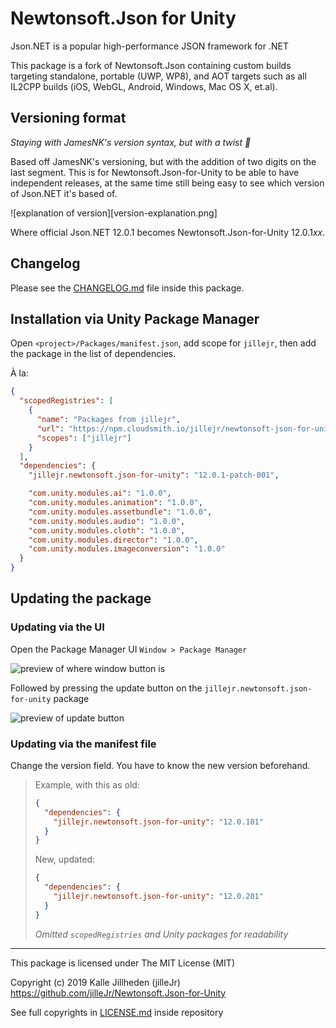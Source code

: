 # Newtonsoft.Json for Unity

Json.NET is a popular high-performance JSON framework for .NET

This package is a fork of Newtonsoft.Json containing custom builds targeting standalone, portable (UWP, WP8), and AOT targets such as all IL2CPP builds (iOS, WebGL, Android, Windows, Mac OS X, et.al).

## Versioning format

_Staying with JamesNK's version syntax, but with a twist :dizzy:_

Based off JamesNK's versioning, but with the addition of two digits on the last segment.
This is for Newtonsoft.Json-for-Unity to be able to have independent releases,
at the same time still being easy to see which version of Json.NET it's based of.

![explanation of version][version-explanation.png]

Where official Json.NET 12.0.1 becomes Newtonsoft.Json-for-Unity 12.0.1*xx*.

## Changelog

Please see the [CHANGELOG.md][changelog.md] file inside this package.

## Installation via Unity Package Manager

Open `<project>/Packages/manifest.json`, add scope for `jillejr`, then add the package in the list of dependencies.

À la:

```json
{
  "scopedRegistries": [
    {
      "name": "Packages from jillejr",
      "url": "https://npm.cloudsmith.io/jillejr/newtonsoft-json-for-unity/",
      "scopes": ["jillejr"]
    }
  ],
  "dependencies": {
    "jillejr.newtonsoft.json-for-unity": "12.0.1-patch-001",

    "com.unity.modules.ai": "1.0.0",
    "com.unity.modules.animation": "1.0.0",
    "com.unity.modules.assetbundle": "1.0.0",
    "com.unity.modules.audio": "1.0.0",
    "com.unity.modules.cloth": "1.0.0",
    "com.unity.modules.director": "1.0.0",
    "com.unity.modules.imageconversion": "1.0.0"
  }
}
```

## Updating the package

### Updating via the UI

Open the Package Manager UI `Window > Package Manager`

![preview of where window button is](https://i.imgur.com/0FvA5W6.png)

Followed by pressing the update button on the `jillejr.newtonsoft.json-for-unity` package

![preview of update button](https://i.imgur.com/H6LhK2n.png)

### Updating via the manifest file

Change the version field. You have to know the new version beforehand.

> Example, with this as old:
>
> ```json
> {
>   "dependencies": {
>     "jillejr.newtonsoft.json-for-unity": "12.0.101"
>   }
> }
> ```
>
> New, updated:
>
> ```json
> {
>   "dependencies": {
>     "jillejr.newtonsoft.json-for-unity": "12.0.201"
>   }
> }
> ```
>
> _Omitted `scopedRegistries` and Unity packages for readability_

---

This package is licensed under The MIT License (MIT)

Copyright (c) 2019 Kalle Jillheden (jilleJr)  
<https://github.com/jilleJr/Newtonsoft.Json-for-Unity>

See full copyrights in [LICENSE.md][license.md] inside repository

[license.md]: https://github.com/jilleJr/Newtonsoft.Json-for-Unity/blob/master/LICENSE.md
[changelog.md]: https://github.com/jilleJr/Newtonsoft.Json-for-Unity/blob/master/LICENSE.md
[version-explanation]: https://github.com/jilleJr/Newtonsoft.Json-for-Unity/raw/ce23d98230673744d73656b4c4f6bc1f9989c37a/Doc/version-explanation.png
